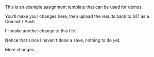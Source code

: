This is an example assignment template that can be used for demos.

You'll make your changes here, then upload the results back to GIT as a Commit / Push

I'll make another change to this file.

Notice that since I haven't done a save, nothing to do yet.

More changes